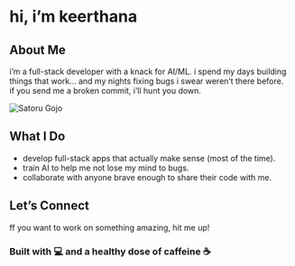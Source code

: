# hi, i’m keerthana

## About Me  
i’m a full-stack developer with a knack for AI/ML. 
i spend my days building things that work... and my nights fixing bugs i swear weren’t there before.  
if you send me a broken commit, i’ll hunt you down.  

![Satoru Gojo](https://media1.tenor.com/m/9zIX6hEV6VIAAAAd/satoru-gojo.gif)

## What I Do  
- develop full-stack apps that actually make sense (most of the time).  
- train AI to help me not lose my mind to bugs.  
- collaborate with anyone brave enough to share their code with me.  

## Let’s Connect  
ff you want to work on something amazing, hit me up!

### Built with 💻 and a healthy dose of caffeine ☕
